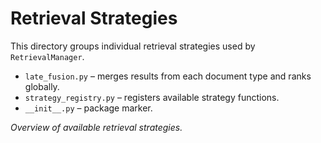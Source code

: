 # Retrieval Strategies

This directory groups individual retrieval strategies used by `RetrievalManager`.

- `late_fusion.py` – merges results from each document type and ranks globally.
- `strategy_registry.py` – registers available strategy functions.
- `__init__.py` – package marker.

*Overview of available retrieval strategies.*
